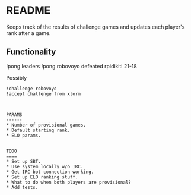 README
======

Keeps track of the results of challenge games and updates each player's rank
after a game.


Functionality
-------------


!pong leaders
!pong robovoyo defeated rpidikiti 21-18


Possibly
~~~~~~~~
!challenge robovoyo
!accept challenge from xlorm



PARAMS
------
* Number of provisional games.
* Default starting rank.
* ELO params.


TODO
====
* Set up SBT.
* Use system locally w/o IRC.
* Get IRC bot connection working.
* Set up ELO ranking stuff.
* What to do when both players are provisional?
* Add tests.
